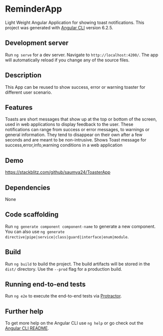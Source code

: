 # ReminderApp
Light Weight Angular Application for showing toast notifications.
This project was generated with [Angular CLI](https://github.com/angular/angular-cli) version 6.2.5.

## Development server

Run `ng serve` for a dev server. Navigate to `http://localhost:4200/`. The app will automatically reload if you change any of the source files.

## Description
This App can be reused to show success, error or warning toaster for different user scenario. 

## Features
Toasts are short messages that show up at the top or bottom of the screen, used in web applications to display feedback to the user. These notifications can range from success or error messages, to warnings or general information. They tend to disappear on their own after a few seconds and are meant to be non-intrusive.
Shows Toast message for success,error,info,warning conditions in a web application

## Demo
https://stackblitz.com/github/saumya24/ToasterApp

## Dependencies
None

## Code scaffolding

Run `ng generate component component-name` to generate a new component. You can also use `ng generate directive|pipe|service|class|guard|interface|enum|module`.

## Build

Run `ng build` to build the project. The build artifacts will be stored in the `dist/` directory. Use the `--prod` flag for a production build.


## Running end-to-end tests

Run `ng e2e` to execute the end-to-end tests via [Protractor](http://www.protractortest.org/).

## Further help

To get more help on the Angular CLI use `ng help` or go check out the [Angular CLI README](https://github.com/angular/angular-cli/blob/master/README.md).

